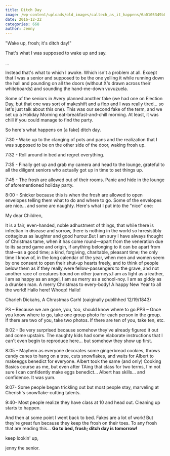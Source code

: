 ```yaml
---
title: Ditch Day
image: /wp-content/uploads/old_images/caltech_as_it_happens/6a0105349b8251970b01bb0960476c970d.jpg
date: 2016-12-22
categories: 668
author: Jenny
---
```



"Wake up, frosh; it's ditch day!"

That's what I was supposed to wake up and say.

...

Instead that's what to which I awoke. Which isn't a problem at all. Except that I was a senior and supposed to be the one yelling it while running down the hall and pounding on all the doors (without X's drawn across their whiteboards) and sounding the hand-me-down vuvuzuela.

Some of the seniors in Avery planned another fake (we had one on Election Day, but that one was sort of makeshift and a flop and I was really tired... so let's just talk about this one). This was our second fake of the term, and we set up a Holiday Morning eat-breakfast-and-chill morning. At least, it was chill if you could manage to find the party.

So here's what happens on [a fake] ditch day.

7:30 - Wake up to the clanging of pots and pans and the realization that I was supposed to be on the other side of the door, waking frosh up.

7:32 - Roll around in bed and regret everything.

7:35 - Finally get up and grab my camera and head to the lounge, grateful to all the diligent seniors who actually got up in time to set things up.

7:45 - The frosh are allowed out of their rooms. Panic and hide in the lounge of aforementioned holiday party.

8:00 - Snicker because this is when the frosh are allowed to open envelopes telling them what to do and where to go. Some of the envelopes are nice... and some are naughty. Here's what I put into the "nice" one:


My dear Children,

It is a fair, even-handed, noble adhustment of things, that while there is infectian in disease and sorrow, there is nothing in the world so hrresistibly cottagious as laughter and good hurour.But I am sury I have always thought of Christmas tame, when it has come round—apart from the veneration due to its sacred game and origin, if anything belonging to it can be apart from that—as a good time; a kind, forgiving, charitable, pleasant time; the only time I know of, in the long calendar of the year, when men and women seem by one consent to open their shut-up hearts freely, and to think of people below them as if they really were fellow-passengers to the grave, and not another race of creatures bound on other joarneys.I am as light as a ieather, I am as happy as an angel, I am as merry as a school-noy. I am as giddy as a drunken man. A merry Christmas to every-body! A happy New Year to all the world! Hallo here! Whoop! Hallo!

Charleh Dickahs, A Chrastmas Carhl (oaiginally publihhed 12/19/1843)

PS – Because we are gone, you, too, should know where to go.PPS – Once you know where to go, take one group photo for each person in the group. If there are two of you, take two photos. If there are ten of you, take ten, etc.


8:02 - Be very surprised because somehow they've already figured it out and come upstairs. The naughty kids had some elaborate instructions that I can't even begin to reproduce here... but somehow they show up first.

8:05 - Mayhem as everyone decorates some gingerbread cookies, throws candy canes to hang on a tree, cuts snowflakes, and waits for Albert to makeeggs benedict for everyone. Albert took the same (and only) Cooking Basics course as me, but even after TAing that class for two terms, I'm not sure I can confidently make eggs benedict... Albert has skills... and confidence. It was yum.

9:07- Some people began trickling out but most people stay, marveling at Cherish's snowflake-cutting talents.

9:40- Most people realize they have class at 10 and head out. Cleaning up starts to happen.

And then at some point I went back to bed. Fakes are a lot of work! But they're great fun because they keep the frosh on their toes. To any frosh that are reading this... **Go to bed, frosh; ditch day is tomorrow!**

keep lookin' up,

jenny the senior.

